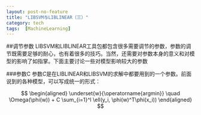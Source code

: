 ```yaml
---
layout: post-no-feature
title: "LIBSVM与LIBLINEAR（三）"
category: tech
tags:  [MachineLearning]
---
```


##调节参数
LIBSVM和LIBLINEAR工具包都包含很多需要调节的参数，参数的调节既需要足够的耐心，也有着很多的技巧。当然，还需要对参数本身的意义和对模型的影响了如指掌。下面主要讨论一些对模型影响较大的参数

###参数C
参数$C$是在LIBLINEAR和LIBSVM的求解中都要用到的一个参数。前面说到的各种模型，可以写成统一的形式：

$$
\begin{aligned}
\underset{w}{\operatorname{argmin}}  \quad \Omega(\phi(w))  + C \sum_{i=1}^l \ell(y_i, \phi(w)^T\phi(x_i))
\end{aligned}
$$